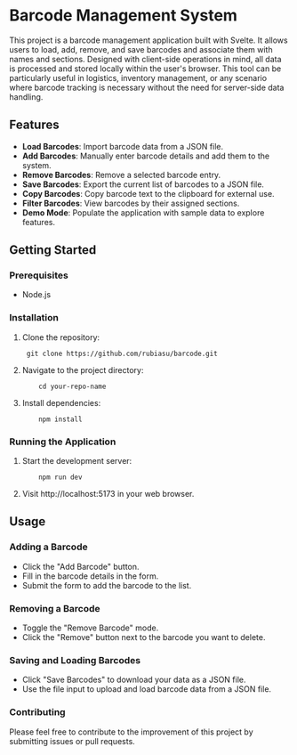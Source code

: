 # Barcode Management System

This project is a barcode management application built with Svelte. It allows users to load, add, remove, and save barcodes and associate them with names and sections. Designed with client-side operations in mind, all data is processed and stored locally within the user's browser. This tool can be particularly useful in logistics, inventory management, or any scenario where barcode tracking is necessary without the need for server-side data handling.

## Features

- **Load Barcodes**: Import barcode data from a JSON file.
- **Add Barcodes**: Manually enter barcode details and add them to the system.
- **Remove Barcodes**: Remove a selected barcode entry.
- **Save Barcodes**: Export the current list of barcodes to a JSON file.
- **Copy Barcodes**: Copy barcode text to the clipboard for external use.
- **Filter Barcodes**: View barcodes by their assigned sections.
- **Demo Mode**: Populate the application with sample data to explore features.

## Getting Started

### Prerequisites

- Node.js

### Installation

1. Clone the repository:
   ```
    git clone https://github.com/rubiasu/barcode.git
   ```
2. Navigate to the project directory:

    ```
        cd your-repo-name
    ```

3. Install dependencies:

    ```
        npm install
    ```

### Running the Application

1. Start the development server:

    ```
        npm run dev
    ```

2. Visit http://localhost:5173 in your web browser.

## Usage
### Adding a Barcode

- Click the "Add Barcode" button.
- Fill in the barcode details in the form.
- Submit the form to add the barcode to the list.

### Removing a Barcode
- Toggle the "Remove Barcode" mode.
- Click the "Remove" button next to the barcode you want to delete.

### Saving and Loading Barcodes

- Click "Save Barcodes" to download your data as a JSON file.
- Use the file input to upload and load barcode data from a JSON file.

### Contributing

Please feel free to contribute to the improvement of this project by submitting issues or pull requests.